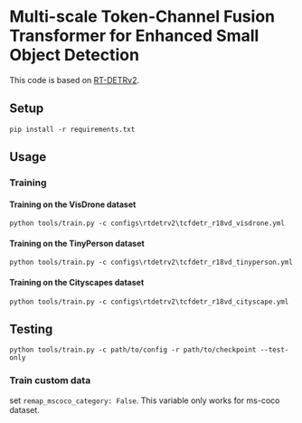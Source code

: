 # Multi-scale Token-Channel Fusion Transformer for Enhanced Small Object Detection

This code is based on [RT-DETRv2](https://github.com/lyuwenyu/RT-DETR/tree/main/rtdetrv2_pytorch).
## Setup
```
pip install -r requirements.txt
```
##  Usage
### Training 
#### Training  on the VisDrone dataset
```
python tools/train.py -c configs\rtdetrv2\tcfdetr_r18vd_visdrone.yml
```
####  Training  on the TinyPerson dataset
```
python tools/train.py -c configs\rtdetrv2\tcfdetr_r18vd_tinyperson.yml
```
####  Training  on the Cityscapes dataset
```
python tools/train.py -c configs\rtdetrv2\tcfdetr_r18vd_cityscape.yml
```
##  Testing
```
python tools/train.py -c path/to/config -r path/to/checkpoint --test-only
```
### Train custom data

set `remap_mscoco_category: False`. This variable only works for ms-coco dataset.
